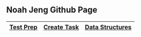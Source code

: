 ## Noah Jeng Github Page

| [Test Prep](https://noahj214.github.io/NoahJengCSP/testprep) | [Create Task](https://noahj214.github.io/NoahJengCSP/createtask) | [Data Structures](https://noahj214.github.io/NoahJengCSP/datastructures) |
|---|---|---|




































